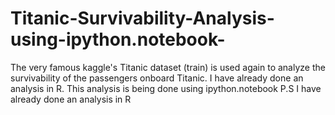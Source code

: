 # Titanic-Survivability-Analysis-using-ipython.notebook-
The very famous kaggle's Titanic dataset (train) is used again to analyze the survivability of the passengers onboard Titanic. I have already done an analysis in R. This analysis is being done using ipython.notebook P.S  I have already done an analysis in R
